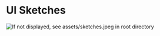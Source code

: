 # UI Sketches

![If not displayed, see assets/sketches.jpeg in root directory](/assets/sketches.jpeg)
